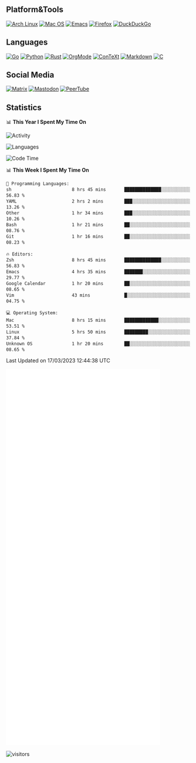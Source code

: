 ## Platform&Tools

[![Arch Linux](https://img.shields.io/badge/ArchLinux-1793D1?logo=arch-linux&logoColor=fff&style=flat-square)](https://archlinux.org/)
[![Mac OS](https://img.shields.io/badge/MacOS-000000?style=flat-square&logo=macos&logoColor=F0F0F0)](https://www.apple.com/macos/)
[![Emacs](https://img.shields.io/badge/Emacs-%237F5AB6.svg?&style=flat-square&logo=gnu-emacs&logoColor=white)](https://www.gnu.org/software/emacs/)
[![Firefox](https://img.shields.io/badge/Firefox-FF7139?style=flat-square&logo=Firefox-Browser&logoColor=white)](https://firefox.com/)
[![DuckDuckGo](https://img.shields.io/badge/DuckDuckGo-DE5833?style=flat-square&logo=DuckDuckGo&logoColor=white)](https://duckduckgo.com/)

## Languages

[![Go](https://img.shields.io/badge/Golang-%2300ADD8.svg?style=flat-square&logo=go&logoColor=white)](https://golang.org/)
[![Python](https://img.shields.io/badge/Python-3670A0?style=flat-square&logo=python&logoColor=ffdd54)](https://www.python.org/)
[![Rust](https://img.shields.io/badge/Rust-%23000000.svg?style=flat-square&logo=rust&logoColor=white)](https://www.rust-lang.org/)
[![OrgMode](https://img.shields.io/badge/OrgMode-%23000000.svg?style=flat-square&logo=org&logoColor=white)](https://orgmode.org/)
[![ConTeXt](https://img.shields.io/badge/ConTeXt-%23008080.svg?style=flat-square&logo=latex&logoColor=white)](https://contextgarden.net/)
[![Markdown](https://img.shields.io/badge/MarkDown-%23000000.svg?style=flat-square&logo=markdown&logoColor=white)](https://daringfireball.net/projects/markdown/)
[![C](https://img.shields.io/badge/C-%2300599C.svg?style=flat-square&logo=c&logoColor=white)](https://www.iso.org/standard/74528.html)

## Social Media
<!--[![Telegram](https://img.shields.io/badge/SteamedFish-2CA5E0?style=social&logo=telegram&logoColor=white)](https://t.me/SteamedFish)-->

[![Matrix](https://img.shields.io/badge/SteamedFish-2CA5E0?style=social&logo=matrix&logoColor=black)](https://matrix.to/#/@i:steamedfish.org)
[![Mastodon](https://img.shields.io/mastodon/follow/109596467238113271?domain=https%3A%2F%2Fmastodon.steamedfish.org%2F&style=social)](https://steamedfish.org/@SteamedFish)
[![PeerTube](https://img.shields.io/badge/PeerTube-23000000.svg?logo=peertube&style=social)](https://peertube.steamedfish.org/)

## Statistics


📊 **This Year I Spent My Time On** 

![Activity](https://wakatime.com/share/@SteamedFish/7529f30a-f1b7-40a4-8d09-e6d855cb7a13.png)

![Languages](https://wakatime.com/share/@SteamedFish/1c5e5366-0e9e-40d8-ac85-d630f61b69c6.svg)

<!--START_SECTION:waka-->
![Code Time](http://img.shields.io/badge/Code%20Time-2%2C356%20hrs%2057%20mins-blue)

📊 **This Week I Spent My Time On** 

```text
💬 Programming Languages: 
sh                       8 hrs 45 mins       ██████████████░░░░░░░░░░░   56.83 % 
YAML                     2 hrs 2 mins        ███░░░░░░░░░░░░░░░░░░░░░░   13.26 % 
Other                    1 hr 34 mins        ███░░░░░░░░░░░░░░░░░░░░░░   10.26 % 
Bash                     1 hr 21 mins        ██░░░░░░░░░░░░░░░░░░░░░░░   08.76 % 
Git                      1 hr 16 mins        ██░░░░░░░░░░░░░░░░░░░░░░░   08.23 % 

🔥 Editors: 
Zsh                      8 hrs 45 mins       ██████████████░░░░░░░░░░░   56.83 % 
Emacs                    4 hrs 35 mins       ███████░░░░░░░░░░░░░░░░░░   29.77 % 
Google Calendar          1 hr 20 mins        ██░░░░░░░░░░░░░░░░░░░░░░░   08.65 % 
Vim                      43 mins             █░░░░░░░░░░░░░░░░░░░░░░░░   04.75 % 

💻 Operating System: 
Mac                      8 hrs 15 mins       █████████████░░░░░░░░░░░░   53.51 % 
Linux                    5 hrs 50 mins       █████████░░░░░░░░░░░░░░░░   37.84 % 
Unknown OS               1 hr 20 mins        ██░░░░░░░░░░░░░░░░░░░░░░░   08.65 % 
```


 Last Updated on 17/03/2023 12:44:38 UTC
<!--END_SECTION:waka-->


![Metrics](https://github.com/SteamedFish/SteamedFish/blob/master/github-metrics.svg)


![visitors](https://visitor-badge.laobi.icu/badge?page_id=SteamedFish.SteamedFish)
